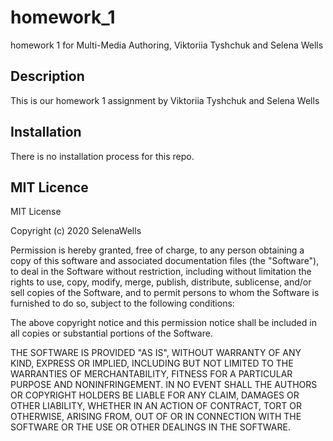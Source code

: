 # homework_1
homework 1 for Multi-Media Authoring,  Viktoriia Tyshchuk and Selena Wells

## Description
This is our homework 1 assignment by Viktoriia Tyshchuk and Selena Wells

## Installation
There is no installation process for this repo. 

## MIT Licence


MIT License

Copyright (c) 2020 SelenaWells

Permission is hereby granted, free of charge, to any person obtaining a copy
of this software and associated documentation files (the "Software"), to deal
in the Software without restriction, including without limitation the rights
to use, copy, modify, merge, publish, distribute, sublicense, and/or sell
copies of the Software, and to permit persons to whom the Software is
furnished to do so, subject to the following conditions:

The above copyright notice and this permission notice shall be included in all
copies or substantial portions of the Software.

THE SOFTWARE IS PROVIDED "AS IS", WITHOUT WARRANTY OF ANY KIND, EXPRESS OR
IMPLIED, INCLUDING BUT NOT LIMITED TO THE WARRANTIES OF MERCHANTABILITY,
FITNESS FOR A PARTICULAR PURPOSE AND NONINFRINGEMENT. IN NO EVENT SHALL THE
AUTHORS OR COPYRIGHT HOLDERS BE LIABLE FOR ANY CLAIM, DAMAGES OR OTHER
LIABILITY, WHETHER IN AN ACTION OF CONTRACT, TORT OR OTHERWISE, ARISING FROM,
OUT OF OR IN CONNECTION WITH THE SOFTWARE OR THE USE OR OTHER DEALINGS IN THE
SOFTWARE.
